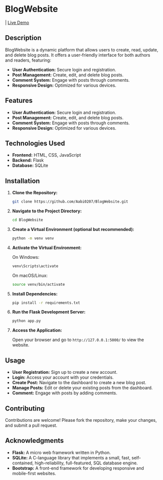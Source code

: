 # BlogWebsite

| [Live Demo](https://bhanupratapsingh.pythonanywhere.com/)

## Description

BlogWebsite is a dynamic platform that allows users to create, read, update, and delete blog posts. It offers a user-friendly interface for both authors and readers, featuring:

- **User Authentication:** Secure login and registration.
- **Post Management:** Create, edit, and delete blog posts.
- **Comment System:** Engage with posts through comments.
- **Responsive Design:** Optimized for various devices.

## Features

- **User Authentication:** Secure login and registration.
- **Post Management:** Create, edit, and delete blog posts.
- **Comment System:** Engage with posts through comments.
- **Responsive Design:** Optimized for various devices.

## Technologies Used

- **Frontend:** HTML, CSS, JavaScript
- **Backend:** Flask
- **Database:** SQLite

## Installation

1. **Clone the Repository:**

   ```bash
   git clone https://github.com/Aabi0207/BlogWebsite.git
   ```

2. **Navigate to the Project Directory:**

   ```bash
   cd BlogWebsite
   ```

3. **Create a Virtual Environment (optional but recommended):**

   ```bash
   python -m venv venv
   ```

4. **Activate the Virtual Environment:**

   On Windows:

   ```bash
   venv\Scripts\activate
   ```

   On macOS/Linux:

   ```bash
   source venv/bin/activate
   ```

5. **Install Dependencies:**

   ```bash
   pip install -r requirements.txt
   ```

6. **Run the Flask Development Server:**

   ```bash
   python app.py
   ```

7. **Access the Application:**

   Open your browser and go to `http://127.0.0.1:5000/` to view the website.

## Usage

- **User Registration:** Sign up to create a new account.
- **Login:** Access your account with your credentials.
- **Create Post:** Navigate to the dashboard to create a new blog post.
- **Manage Posts:** Edit or delete your existing posts from the dashboard.
- **Comment:** Engage with posts by adding comments.

## Contributing

Contributions are welcome! Please fork the repository, make your changes, and submit a pull request.

## Acknowledgments

- **Flask:** A micro web framework written in Python.
- **SQLite:** A C-language library that implements a small, fast, self-contained, high-reliability, full-featured, SQL database engine.
- **Bootstrap:** A front-end framework for developing responsive and mobile-first websites.
